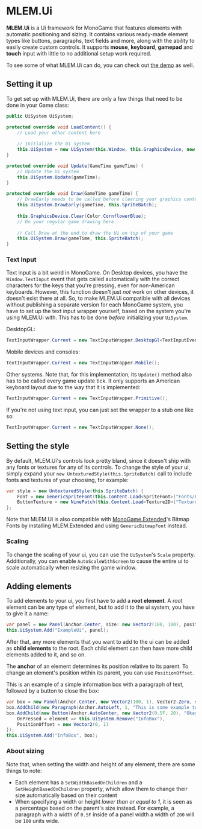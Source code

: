 # MLEM.Ui

**MLEM.Ui** is a Ui framework for MonoGame that features elements with automatic positioning and sizing. It contains various ready-made element types like buttons, paragraphs, text fields and more, along with the ability to easily create custom controls. It supports **mouse**, **keyboard**, **gamepad** and **touch** input with little to no additional setup work required.

To see some of what MLEM.Ui can do, you can check out [the demo](https://github.com/Ellpeck/MLEM/blob/master/Demos/UiDemo.cs) as well.

## Setting it up
To get set up with MLEM.Ui, there are only a few things that need to be done in your Game class:
```cs
public UiSystem UiSystem;

protected override void LoadContent() {
    // Load your other content here
    
    // Initialize the Ui system
    this.UiSystem = new UiSystem(this.Window, this.GraphicsDevice, new UntexturedStyle(this.SpriteBatch));
}

protected override void Update(GameTime gameTime) {
    // Update the Ui system
    this.UiSystem.Update(gameTime);
}

protected override void Draw(GameTime gameTime) {
    // DrawEarly needs to be called before clearing your graphics context
    this.UiSystem.DrawEarly(gameTime, this.SpriteBatch);
    
    this.GraphicsDevice.Clear(Color.CornflowerBlue);
    // Do your regular game drawing here
    
    // Call Draw at the end to draw the Ui on top of your game
    this.UiSystem.Draw(gameTime, this.SpriteBatch);
}
```

### Text Input
Text input is a bit weird in MonoGame. On Desktop devices, you have the `Window.TextInput` event that gets called automatically with the correct characters for the keys that you're pressing, even for non-American keyboards. However, this function doesn't just *not work* on other devices, it doesn't exist there at all. So, to make MLEM.Ui compatible with all devices without publishing a separate version for each MonoGame system, you have to set up the text input wrapper yourself, based on the system you're using MLEM.Ui with. This has to be done *before* initializing your `UiSystem`.

DesktopGL:
```cs
TextInputWrapper.Current = new TextInputWrapper.DesktopGl<TextInputEventArgs>((w, c) => w.TextInput += c);
```
Mobile devices and consoles:
```cs
TextInputWrapper.Current = new TextInputWrapper.Mobile();
```
Other systems. Note that, for this implementation, its `Update()` method also has to be called every game update tick. It only supports an American keyboard layout due to the way that it is implemented:
```cs
TextInputWrapper.Current = new TextInputWrapper.Primitive();
```
If you're not using text input, you can just set the wrapper to a stub one like so:
```cs
TextInputWrapper.Current = new TextInputWrapper.None();
```

## Setting the style
By default, MLEM.Ui's controls look pretty bland, since it doesn't ship with any fonts or textures for any of its controls. To change the style of your ui, simply expand your `new UntexturedStyle(this.SpriteBatch)` call to include fonts and textures of your choosing, for example:
```cs
var style = new UntexturedStyle(this.SpriteBatch) {
    Font = new GenericSpriteFont(this.Content.Load<SpriteFont>("Fonts/ExampleFont")),
    ButtonTexture = new NinePatch(this.Content.Load<Texture2D>("Textures/ExampleTexture"), padding: 1)
};
```
Note that MLEM.Ui is also compatible with [MonoGame.Extended](http://www.monogameextended.net/)'s Bitmap Fonts by installing MLEM.Extended and using `GenericBitmapFont` instead.

### Scaling
To change the scaling of your ui, you can use the `UiSystem`'s `Scale` property. Additionally, you can enable `AutoScaleWithScreen` to cause the entire ui to scale automatically when resizing the game window.

## Adding elements
To add elements to your ui, you first have to add a **root element**. A root element can be any type of element, but to add it to the ui system, you have to give it a name:
```cs
var panel = new Panel(Anchor.Center, size: new Vector2(100, 100), positionOffset: Vector2.Zero);
this.UiSystem.Add("ExampleUi", panel);
```
After that, any more elements that you want to add to the ui can be added as **child elements** to the root. Each child element can then have more child elements added to it, and so on.

The **anchor** of an element determines its position relative to its parent. To change an element's position within its parent, you can use `PositionOffset`.

This is an example of a simple information box with a paragraph of text, followed by a button to close the box:
```cs
var box = new Panel(Anchor.Center, new Vector2(100, 1), Vector2.Zero, setHeightBasedOnChildren: true);
box.AddChild(new Paragraph(Anchor.AutoLeft, 1, "This is some example text!"));
box.AddChild(new Button(Anchor.AutoCenter, new Vector2(0.5F, 20), "Okay") {
    OnPressed = element => this.UiSystem.Remove("InfoBox"),
    PositionOffset = new Vector2(0, 1)
});
this.UiSystem.Add("InfoBox", box);
```

### About sizing
Note that, when setting the width and height of any element, there are some things to note:
- Each element has a `SetWidthBasedOnChildren` and a `SetHeightBasedOnChildren` property, which allow them to change their size automatically based on their content
- When specifying a width or height *lower than or equal to 1*, it is seen as a percentage based on the parent's size instead. For example, a paragraph with a width of `0.5F` inside of a panel width a width of `200` will be `100` units wide.
